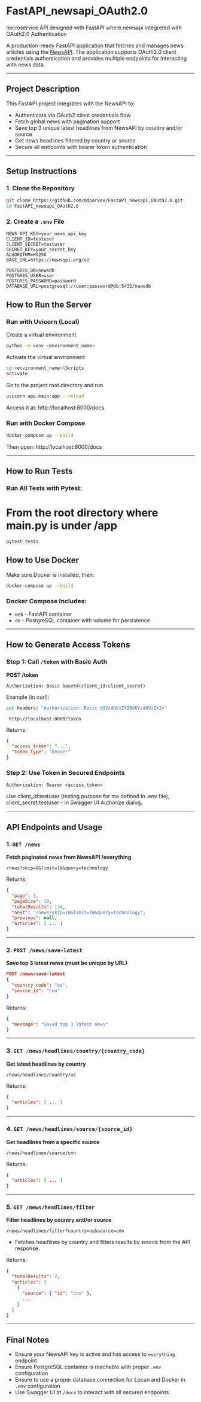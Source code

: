 # FastAPI_newsapi_OAuth2.0
microservice API designed with FastAPI where newsapi integreted with OAuth2.0 Authentication

A production-ready FastAPI application that fetches and manages news articles using the [NewsAPI](https://newsapi.org). The application supports OAuth2.0 client credentials authentication and provides multiple endpoints for interacting with news data.

---

## Project Description

This FastAPI project integrates with the NewsAPI to:

- Authenticate via OAuth2 client credentials flow
- Fetch global news with pagination support
- Save top 3 unique latest headlines from NewsAPI by country and/or source
- Get news headlines filtered by country or source
- Secure all endpoints with bearer token authentication

---

## Setup Instructions

### 1. Clone the Repository

```bash
git clone https://github.com/mdparvex/FastAPI_newsapi_OAuth2.0.git
cd FastAPI_newsapi_OAuth2.0
```

### 2. Create a `.env` File

```env
NEWS_API_KEY=your_news_api_key
CLIENT_ID=testuser
CLIENT_SECRET=testuser
SECRET_KEY=your_secret_key
ALGORITHM=HS256
BASE_URL=https://newsapi.org/v2

POSTGRES_DB=newsdb
POSTGRES_USER=user
POSTGRES_PASSWORD=password
DATABASE_URL=postgresql://user:password@db:5432/newsdb
```


## How to Run the Server

### Run with Uvicorn (Local)
Create a virtual environment
```bash
python -m venv <environment_name>
```
Activate the virtual environment
```bash
cd <environment_name>\Scripts
activate
```
Go to the project root directory and run
```bash
uvicorn app.main:app --reload
```

Access it at: http://localhost:8000/docs

### Run with Docker Compose

```bash
docker-compose up --build
```

Then open: http://localhost:8000/docs

---

## How to Run Tests

### Run All Tests with Pytest:
# From the root directory where main.py is under /app
```bash
pytest tests
```
## How to Use Docker

Make sure Docker is installed, then:

```bash
docker-compose up --build
```

### Docker Compose Includes:

- `web` - FastAPI container
- `db` - PostgreSQL container with volume for persistence

---

## How to Generate Access Tokens

### Step 1: Call `/token` with Basic Auth

**POST /token**

```http
Authorization: Basic base64(client_id:client_secret)
```

Example (in curl):
```bash
set headers: "Authorization: Basic dGVzdHVzZXI6dGVzdHVzZXI="
```
```http
 http://localhost:8000/token
```

Returns:

```json
{
  "access_token": "...",
  "token_type": "bearer"
}
```

### Step 2: Use Token in Secured Endpoints

```http
Authorization: Bearer <access_token>
```

Use client_id:testuser (testing purpose for me defined in .env file), client_secret:testuser - in Swagger UI Authorize dialog.

---

## API Endpoints and Usage

### 1. `GET /news`

**Fetch paginated news from NewsAPI /everything**

```http
/news?skip=0&limit=10&query=technology
```

Returns:

```json
{
  "page": 1,
  "pageSize": 10,
  "totalResults": 134,
  "next": "/news?skip=10&limit=10&query=technology",
  "previous": null,
  "articles": [ ... ]
}
```

---

### 2. `POST /news/save-latest`

**Save top 3 latest news (must be unique by URL)**

```json
POST /news/save-latest
{
  "country_code": "us",
  "source_id": "cnn"
}
```

Returns:

```json
{
  "message": "Saved top 3 latest news"
}
```

---

### 3. `GET /news/headlines/country/{country_code}`

**Get latest headlines by country**

```http
/news/headlines/country/us
```

Returns:

```json
{
  "articles": [ ... ]
}
```

---

### 4. `GET /news/headlines/source/{source_id}`

**Get headlines from a specific source**

```http
/news/headlines/source/cnn
```

Returns:

```json
{
  "articles": [ ... ]
}
```

---

### 5. `GET /news/headlines/filter`

**Filter headlines by country and/or source**

```http
/news/headlines/filter?country=us&source=cnn
```

- Fetches headlines by country and filters results by source from the API response.

Returns:

```json
{
  "totalResults": 2,
  "articles": [
    {
      "source": { "id": "cnn" },
      ...
    }
  ]
}
```

---

## Final Notes

- Ensure your NewsAPI key is active and has access to `everything` endpoint
- Ensure PostgreSQL container is reachable with proper `.env` configuration
- Ensure to use a proper database connection for Locan and Docker in `.env` configuration
- Use Swagger UI at `/docs` to interact with all secured endpoints

